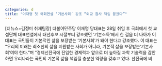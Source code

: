 ```yaml
---
categories: d
title: "이재명 첫 국회연설 ‘기본사회’ 강조 “외교 참사 책임 묻겠다”"
---
```

[더뉴스=김정미 취재팀장] 더불어민주당 이재명 당대표는 28일 취임 후 국회에서 첫 교섭단체 대표연설에서 대선후보 시절부터 강조했던 ‘기본소득’에서 한 걸음 더 나아가 이 대표는 국민들이 기본적인 삶을 보장받는 ‘기본사회’가 돼야 한다고 강조했다.																이 대표는 “우리의 미래는 최소한의 삶을 지원받는 사회가 아니라, 기본적 삶을 보장받는‘기본사회’여야 한다.”며 “경제선진국에 진입한 경제력과 앞으로 더 높아질 과학 기술력을 감안하면 우리나라는 국민의 기본적 삶을 책임질 충분한 역량을 갖추고 있다. 선진국에 비